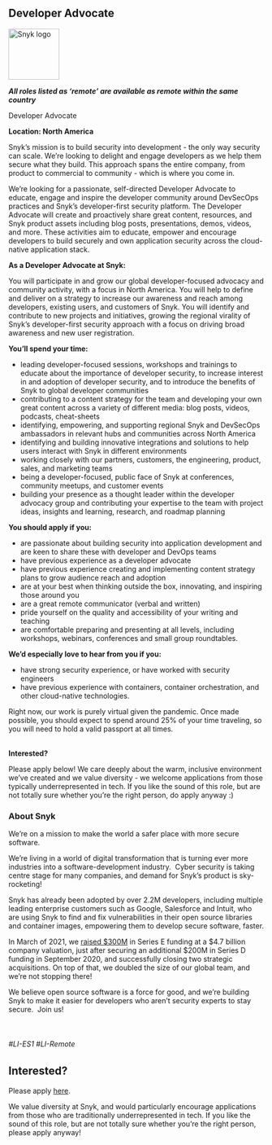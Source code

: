 Developer Advocate 
---

<img src="https://res.cloudinary.com/snyk/image/upload/v1537345894/press-kit/brand/logo-black.png" width="100" alt="Snyk logo" />

<p><strong><em>All roles listed as ‘remote’ are available as remote within the same country</em></strong></p>
<p><span style="font-weight: 400;">Developer Advocate&nbsp;</span></p>
<p><strong>Location: North America&nbsp;</strong></p>
<p><span style="font-weight: 400;">Snyk’s mission is to build security into development - the only way security can scale. We’re looking to delight and engage developers as we help them secure what they build. This approach spans the entire company, from product to commercial to community - which is where you come in.&nbsp;</span></p>
<p><span style="font-weight: 400;">We’re looking for a passionate</span><span style="font-weight: 400;">, self-directed Developer Advocate to educate, engage and inspire the developer community around DevSecOps practices and Snyk’s developer-first security platform. The Developer Advocate will create and proactively share great content, resources, and Snyk product assets including blog posts, presentations, demos, videos, and more. These activities aim to educate, empower and encourage developers to build securely and own application security across the cloud-native application stack</span><span style="font-weight: 400;">.</span></p>
<p><strong>As a Developer Advocate at Snyk:</strong></p>
<p><span style="font-weight: 400;">You will participate in and grow our global developer-focused advocacy and community activity, with a focus in North America. You will help to define and deliver on a strategy to increase our awareness and reach among developers, existing users, and customers of Snyk. You will identify and contribute to new projects and initiatives, growing the regional virality of&nbsp; Snyk’s developer-first security approach with a focus on driving broad awareness and new user registration.&nbsp;</span></p>
<p><strong>You’ll spend your time:</strong></p>
<ul>
<li style="font-weight: 400;"><span style="font-weight: 400;">leading developer-focused sessions, workshops and trainings to educate about the importance of developer security, to increase interest in and adoption of developer security, and to introduce the benefits of Snyk to global developer communities</span></li>
<li style="font-weight: 400;"><span style="font-weight: 400;">contributing to a content strategy for the team and developing your own great content across a variety of different media: blog posts, videos, podcasts, cheat-sheets</span></li>
<li style="font-weight: 400;"><span style="font-weight: 400;">identifying, empowering, and supporting regional Snyk and DevSecOps ambassadors in relevant hubs and communities across North America</span></li>
<li style="font-weight: 400;"><span style="font-weight: 400;">identifying and building innovative integrations and solutions to help users interact with Snyk in different environments</span></li>
<li style="font-weight: 400;"><span style="font-weight: 400;">working closely with our partners, customers, the engineering, product, sales, and marketing teams</span></li>
<li style="font-weight: 400;"><span style="font-weight: 400;">being a developer-focused, public face of Snyk at conferences, community meetups, and customer events</span></li>
<li style="font-weight: 400;"><span style="font-weight: 400;">building your presence as a thought leader within the developer advocacy group and contributing your expertise to the team with project ideas, insights and learning, research, and roadmap planning</span></li>
</ul>
<p><strong>You should apply if you:</strong></p>
<ul>
<li style="font-weight: 400;"><span style="font-weight: 400;">are passionate about building security into application development and are keen to share these with developer and DevOps teams</span></li>
<li style="font-weight: 400;"><span style="font-weight: 400;">have previous experience as a developer advocate</span></li>
<li style="font-weight: 400;"><span style="font-weight: 400;">have previous experience creating and implementing content strategy plans to grow audience reach and adoption</span></li>
<li style="font-weight: 400;"><span style="font-weight: 400;">are at your best when thinking outside the box, innovating, and inspiring those around you</span></li>
<li style="font-weight: 400;"><span style="font-weight: 400;">are a great remote communicator (verbal and written)</span></li>
<li style="font-weight: 400;"><span style="font-weight: 400;">pride yourself on the quality and accessibility of your writing and teaching</span></li>
<li style="font-weight: 400;"><span style="font-weight: 400;">are comfortable preparing and presenting at all levels, including workshops, webinars, conferences and small group roundtables.&nbsp;</span></li>
</ul>
<p><strong>We’d especially love to hear from you if you:</strong></p>
<ul>
<li style="font-weight: 400;"><span style="font-weight: 400;">have strong security experience, or have worked with security engineers</span></li>
<li style="font-weight: 400;"><span style="font-weight: 400;">have previous experience with containers, container orchestration, and other cloud-native technologies.&nbsp;</span></li>
</ul>
<p><span style="font-weight: 400;">Right now, our work is purely virtual given the pandemic. Once made possible, you should expect to spend around 25% of your time traveling, so you will need to hold a valid passport at all times.</span></p>
<p><strong><br>Interested?</strong></p>
<p><span style="font-weight: 400;">Please apply below! We care deeply about the warm, inclusive environment we’ve created and we value diversity - we welcome applications from those typically underrepresented in tech. If you like the sound of this role, but are not totally sure whether you’re the right person, do apply anyway :)</span></p>
<h3><strong>About Snyk</strong></h3>
<p>We’re on a mission to make the world a safer place with more secure software.</p>
<p>We’re living in a world of digital transformation that is turning ever more industries into a software-development industry.&nbsp; Cyber security is taking centre stage for many companies, and demand for Snyk’s product is sky-rocketing!&nbsp;&nbsp;</p>
<p>Snyk has already been adopted by over 2.2M developers, including multiple leading enterprise customers such as Google, Salesforce and Intuit, who are using Snyk to find and fix vulnerabilities in their open source libraries and container images, empowering them to develop secure software, faster.</p>
<p>In March of 2021, we&nbsp;<a href="https://snyk.io/news/snyk-advances-developer-first-security-with-series-e-investment/" target="_blank">raised $300M</a>&nbsp;in Series E funding at a $4.7 billion company valuation, just after securing an additional $200M in Series D funding in September 2020, and successfully closing two strategic acquisitions. On top of that, we doubled the size of our global team, and we’re not stopping there!&nbsp;&nbsp;</p>
<p>We believe open source software is a force for good, and we’re building Snyk to make it easier for developers who aren’t security experts to stay secure.&nbsp; Join us!</p>
<p>&nbsp;</p>
<h6><span style="font-weight: 400;">#LI-ES1 #LI-Remote</span></h6>

Interested?
---

Please apply [here](https://boards.greenhouse.io/snyk/jobs/5317185002#app).

We value diversity at Snyk, and would particularly encourage applications from those who are traditionally underrepresented in tech.
If you like the sound of this role, but are not totally sure whether you’re the right person, please apply anyway!

